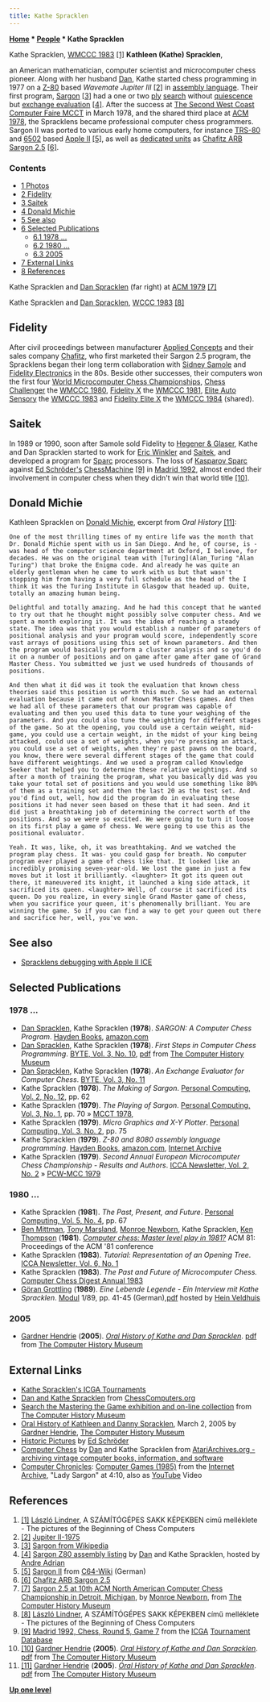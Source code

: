 ```yaml
---
title: Kathe Spracklen
---
```

**[Home](Home "Home") \* [People](People "People") \* Kathe Spracklen**



 [](File:KatheSpracklen1983.jpg) Kathe Spracklen, [WMCCC 1983](WMCCC_1983 "WMCCC 1983") <a id="cite-note-1" href="#cite-ref-1">[1]</a> 
**Kathleen (Kathe) Spracklen**,  

an American mathematician, computer scientist and microcomputer chess pioneer. Along with her husband [Dan](Dan_Spracklen "Dan Spracklen"), Kathe started chess programming in 1977 on a [Z-80](Z80 "Z80") based *Wavemate Jupiter III* <a id="cite-note-2" href="#cite-ref-2">[2]</a> in [assembly language](Assembly "Assembly"). Their first program, [Sargon](Sargon "Sargon") <a id="cite-note-3" href="#cite-ref-3">[3]</a> had a one or two [ply](Ply "Ply") [search](Search "Search") without [quiescence](Quiescence_Search "Quiescence Search") but [exchange evaluation](Static_Exchange_Evaluation "Static Exchange Evaluation") <a id="cite-note-4" href="#cite-ref-4">[4]</a>. After the success at [The Second West Coast Computer Faire MCCT](MCCT_1978 "MCCT 1978") in March 1978, and the shared third place at [ACM 1978](ACM_1978 "ACM 1978"), the Spracklens became professional computer chess programmers. Sargon II was ported to various early home computers, for instance [TRS-80](TRS-80 "TRS-80") and [6502](6502 "6502") based [Apple II](Apple_II "Apple II") <a id="cite-note-5" href="#cite-ref-5">[5]</a>, as well as [dedicated units](Dedicated_Chess_Computers "Dedicated Chess Computers") as [Chafitz ARB Sargon 2.5](Chafitz_ARB_Sargon_2.5 "Chafitz ARB Sargon 2.5") <a id="cite-note-6" href="#cite-ref-6">[6]</a>. 



### Contents


* [1 Photos](#photos)
* [2 Fidelity](#fidelity)
* [3 Saitek](#saitek)
* [4 Donald Michie](#donald-michie)
* [5 See also](#see-also)
* [6 Selected Publications](#selected-publications)
	+ [6.1 1978 ...](#1978-...)
	+ [6.2 1980 ...](#1980-...)
	+ [6.3 2005](#2005)
* [7 External Links](#external-links)
* [8 References](#references)






 [](http://www.computerhistory.org/chess/full_record.php?iid=stl-430b9bbd5cbb8) 
Kathe Spracklen and [Dan Spracklen](Dan_Spracklen "Dan Spracklen") (far right) at [ACM 1979](ACM_1979 "ACM 1979") <a id="cite-note-7" href="#cite-ref-7">[7]</a>



 [](File:SpracklensNY1983.JPG) 
Kathe Spracklen and [Dan Spracklen](Dan_Spracklen "Dan Spracklen"), [WCCC 1983](WCCC_1983 "WCCC 1983") <a id="cite-note-8" href="#cite-ref-8">[8]</a>



## Fidelity


After civil proceedings between manufacturer [Applied Concepts](Applied_Concepts "Applied Concepts") and their sales company [Chafitz](Chafitz "Chafitz"), who first marketed their Sargon 2.5 program, the Spracklens began their long term collaboration with [Sidney Samole](Sidney_Samole "Sidney Samole") and [Fidelity Electronics](Fidelity_Electronics "Fidelity Electronics") in the 80s. Beside other successes, their computers won the first four [World Microcomputer Chess Championships](World_Microcomputer_Chess_Championship "World Microcomputer Chess Championship"), [Chess Challenger](Chess_Challenger "Chess Challenger") the [WMCCC 1980](WMCCC_1980 "WMCCC 1980"), [Fidelity X](Fidelity "Fidelity") the [WMCCC 1981](WMCCC_1981 "WMCCC 1981"), [Elite Auto Sensory](Elite "Elite") the [WMCCC 1983](WMCCC_1983 "WMCCC 1983") and [Fidelity Elite X](Elite "Elite") the [WMCCC 1984](WMCCC_1984 "WMCCC 1984") (shared).



## Saitek


In 1989 or 1990, soon after Samole sold Fidelity to [Hegener & Glaser](Hegener_%26_Glaser "Hegener & Glaser"), Kathe and Dan Spracklen started to work for [Eric Winkler](Eric_Winkler "Eric Winkler") and [Saitek](Saitek "Saitek"), and developed a program for [Sparc](index.php?title=Sparc&action=edit&redlink=1 "Sparc (page does not exist)") processors. The loss of [Kasparov Sparc](Kasparov_Sparc "Kasparov Sparc") against [Ed Schröder's](Ed_Schroder "Ed Schroder") [ChessMachine](ChessMachine "ChessMachine") <a id="cite-note-9" href="#cite-ref-9">[9]</a> in [Madrid 1992](WCCC_1992 "WCCC 1992"), almost ended their involvement in computer chess when they didn't win that world title <a id="cite-note-10" href="#cite-ref-10">[10]</a>.



## Donald Michie


Kathleen Spracklen on [Donald Michie](Donald_Michie "Donald Michie"), excerpt from *Oral History* <a id="cite-note-11" href="#cite-ref-11">[11]</a>:




```
One of the most thrilling times of my entire life was the month that Dr. Donald Michie spent with us in San Diego. And he, of course, is - was head of the computer science department at Oxford, I believe, for decades. He was on the original team with [Turing](Alan_Turing "Alan Turing") that broke the Enigma code. And already he was quite an elderly gentleman when he came to work with us but that wasn't stopping him from having a very full schedule as the head of the I think it was the Turing Institute in Glasgow that headed up. Quite, totally an amazing human being.

```


```
Delightful and totally amazing. And he had this concept that he wanted to try out that he thought might possibly solve computer chess. And we spent a month exploring it. It was the idea of reaching a steady state. The idea was that you would establish a number of parameters of positional analysis and your program would score, independently score vast arrays of positions using this set of known parameters. And then the program would basically perform a cluster analysis and so you'd do it on a number of positions and on game after game after game of Grand Master Chess. You submitted we just we used hundreds of thousands of positions.

```


```
And then what it did was it took the evaluation that known chess theories said this position is worth this much. So we had an external evaluation because it came out of known Master Chess games. And then we had all of these parameters that our program was capable of evaluating and then you used this data to tune your weighing of the parameters. And you could also tune the weighting for different stages of the game. So at the opening, you could use a certain weight, mid-game, you could use a certain weight, in the midst of your king being attacked, could use a set of weights, when you're pressing an attack, you could use a set of weights, when they're past pawns on the board, you know, there were several different stages of the game that could have different weightings. And we used a program called Knowledge Seeker that helped you to determine these relative weightings. And so after a month of training the program, what you basically did was you take your total set of positions and you would use something like 80% of them as a training set and then the last 20 as the test set. And you'd find out, well, how did the program do in evaluating these positions it had never seen based on these that it had seen. And it did just a breathtaking job of determining the correct worth of the positions. And so we were so excited. We were going to turn it loose on its first play a game of chess. We were going to use this as the positional evaluator.

```


```
Yeah. It was, like, oh, it was breathtaking. And we watched the program play chess. It was- you could gasp for breath. No computer program ever played a game of chess like that. It looked like an incredibly promising seven-year-old. We lost the game in just a few moves but it lost it brilliantly. <laughter> It got its queen out there, it maneuvered its knight, it launched a king side attack, it sacrificed its queen. <laughter> Well, of course it sacrificed its queen. Do you realize, in every single Grand Master game of chess, when you sacrifice your queen, it's phenomenally brilliant. You are winning the game. So if you can find a way to get your queen out there and sacrifice her, well, you've won.

```

## See also


* [Spracklens debugging with Apple II ICE](Fidelity_Electronics#SpracklensAppleICE "Fidelity Electronics")


## Selected Publications


### 1978 ...


* [Dan Spracklen](Dan_Spracklen "Dan Spracklen"), Kathe Spracklen (**1978**). *SARGON: A Computer Chess Program*. [Hayden Books](https://en.wikipedia.org/wiki/Hayden_Books), [amazon.com](http://www.amazon.com/Sargon-Computer-Program-Dan-Spracklen/dp/0810451557)
* [Dan Spracklen](Dan_Spracklen "Dan Spracklen"), Kathe Spracklen (**1978**). *First Steps in Computer Chess Programming*. [BYTE, Vol. 3, No. 10](Byte_Magazine#BYTE310 "Byte Magazine"), [pdf](http://archive.computerhistory.org/projects/chess/related_materials/text/4-4.First_Steps.Byte_Magazine/First_Steps_in_Computer_Chess_Programing.Spracklen-Dan_Kathe.Byte_Magazine.Oct-1978.062303035.sm.pdf) from [The Computer History Museum](The_Computer_History_Museum "The Computer History Museum")
* [Dan Spracklen](Dan_Spracklen "Dan Spracklen"), Kathe Spracklen (**1978**). *An Exchange Evaluator for Computer Chess*. [BYTE, Vol. 3, No. 11](Byte_Magazine#BYTE311 "Byte Magazine")
* Kathe Spracklen (**1978**). *The Making of Sargon*. [Personal Computing, Vol. 2, No. 12](Personal_Computing#2_12 "Personal Computing"), pp. 62
* Kathe Spracklen (**1979**). *The Playing of Sargon*. [Personal Computing, Vol. 3, No. 1](Personal_Computing#3_1 "Personal Computing"), pp. 70 » [MCCT 1978](MCCT_1978 "MCCT 1978"),
* Kathe Spracklen (**1979**). *Micro Graphics and X-Y Plotter*. [Personal Computing, Vol. 3, No. 2](Personal_Computing#3_2 "Personal Computing"), pp. 75
* Kathe Spracklen (**1979**). *Z-80 and 8080 assembly language programming*. [Hayden Books](https://en.wikipedia.org/wiki/Hayden_Books), [amazon.com](http://www.amazon.com/assembly-language-programming-Hayden-computer/dp/0810451670), [Internet Archive](https://archive.org/details/z808080assemblyl00kath)
* Kathe Spracklen (**1979**). *Second Annual European Microcomputer Chess Championship - Results and Authors*. [ICCA Newsletter, Vol. 2, No. 2](ICGA_Journal#2_2 "ICGA Journal") » [PCW-MCC 1979](PCW-MCC_1979 "PCW-MCC 1979")


### 1980 ...


* Kathe Spracklen (**1981**). *The Past, Present, and Future*. [Personal Computing, Vol. 5, No. 4](Personal_Computing#5_4 "Personal Computing"), pp. 67
* [Ben Mittman](Ben_Mittman "Ben Mittman"), [Tony Marsland](Tony_Marsland "Tony Marsland"), [Monroe Newborn](Monroe_Newborn "Monroe Newborn"), Kathe Spracklen, [Ken Thompson](Ken_Thompson "Ken Thompson") (**1981**). *[Computer chess: Master level play in 1981?](http://portal.acm.org/citation.cfm?id=809845&dl=GUIDE&coll=GUIDE&CFID=85837222&CFTOKEN=72556238)* ACM 81: Proceedings of the ACM '81 conference
* Kathe Spracklen (**1983**). *Tutorial: Representation of an Opening Tree*. [ICCA Newsletter, Vol. 6, No. 1](ICGA_Journal#6_1 "ICGA Journal")
* Kathe Spracklen (**1983**). *The Past and Future of Microcomputer Chess.* [Computer Chess Digest Annual 1983](Computer_Chess_Reports "Computer Chess Reports")
* [Göran Grottling](G%C3%B6ran_Grottling "Göran Grottling") (**1989**). *Eine Lebende Legende - Ein Interview mit Kathe Spracklen*. [Modul](Modul "Modul") 1/89, pp. 41-45 (German),[pdf](http://www.schaakcomputers.nl/hein_veldhuis/database/files/03-1989,%20Modul,%20Goran%20Grottling,%20Ein%20Interview%20mit%20Kathe%20Spracklen.pdf) hosted by [Hein Veldhuis](Hein_Veldhuis "Hein Veldhuis")


### 2005


* [Gardner Hendrie](http://www.computerhistory.org/trustee/gardner-hendrie) (**2005**). *[Oral History of Kathe and Dan Spracklen](https://www.computerhistory.org/chess/orl-43343fb422232/)*. [pdf](http://archive.computerhistory.org/projects/chess/related_materials/oral-history/spacklen.oral_history.2005.102630821/spracklen.oral_history_transcript.2005.102630821.pdf) from [The Computer History Museum](The_Computer_History_Museum "The Computer History Museum")


## External Links


* [Kathe Spracklen's ICGA Tournaments](https://www.game-ai-forum.org/icga-tournaments/person.php?id=211)
* [Dan and Kathe Spracklen](http://www.ismenio.com/spracklen.html) from [ChessComputers.org](http://www.ismenio.com/chess_computers.html)
* [Search the Mastering the Game exhibition and on-line collection](http://www.computerhistory.org/chess/search/?q=Spracklen) from [The Computer History Museum](The_Computer_History_Museum "The Computer History Museum")
* [Oral History of Kathleen and Danny Spracklen](https://www.computerhistory.org/chess/orl-43343fb422232/), March 2, 2005 by [Gardner Hendrie](http://www.computerhistory.org/trustee/gardner-hendrie), [The Computer History Museum](The_Computer_History_Museum "The Computer History Museum")
* [Historic Pictures](http://members.home.nl/matador/chess820.htm) by [Ed Schröder](Ed_Schroder "Ed Schroder")
* [Computer Chess](http://www.atariarchives.org/deli/computer_chess.php) by [Dan](Dan_Spracklen "Dan Spracklen") and Kathe Spracklen from [AtariArchives.org - archiving vintage computer books, information, and software](http://www.atariarchives.org/)
* [Computer Chronicles](https://en.wikipedia.org/wiki/Computer_Chronicles): [Computer Games (1985)](http://archive.org/details/Computer1985_6) from the [Internet Archive](https://en.wikipedia.org/wiki/Internet_Archive), "Lady Sargon" at 4:10, also as [YouTube](https://en.wikipedia.org/wiki/YouTube) Video


 
## References


1. <a id="cite-ref-1" href="#cite-note-1">[1]</a> [László Lindner](L%C3%A1szl%C3%B3_Lindner "László Lindner"), A SZÁMÍTÓGÉPES SAKK KÉPEKBEN című melléklete - The pictures of the Beginning of Chess Computers
2. <a id="cite-ref-2" href="#cite-note-2">[2]</a> [Jupiter II-1975](http://www.computermuseum.li/Testpage/JupiterII-1975.htm)
3. <a id="cite-ref-3" href="#cite-note-3">[3]</a> [Sargon from Wikipedia](https://en.wikipedia.org/wiki/Sargon_%28chess%29)
4. <a id="cite-ref-4" href="#cite-note-4">[4]</a> [Sargon Z80 assembly listing](http://www.andreadrian.de/schach/sargon.asm) by [Dan](Dan_Spracklen "Dan Spracklen") and Kathe Spracklen, hosted by [Andre Adrian](Andre_Adrian "Andre Adrian")
5. <a id="cite-ref-5" href="#cite-note-5">[5]</a> [Sargon II](http://www.c64-wiki.de/index.php/Sargon_II) from [C64-Wiki](http://www.c64-wiki.de/index.php/Hauptseite) (German)
6. <a id="cite-ref-6" href="#cite-note-6">[6]</a> [Chafitz ARB Sargon 2.5](http://www.schach-computer.info/wiki/index.php/Chafitz_ARB_Sargon_2.5)
7. <a id="cite-ref-7" href="#cite-note-7">[7]</a> [Sargon 2.5 at 10th ACM North American Computer Chess Championship in Detroit, Michigan](http://www.computerhistory.org/chess/full_record.php?iid=stl-430b9bbd5cbb8), by [Monroe Newborn](Monroe_Newborn "Monroe Newborn"), from [The Computer History Museum](The_Computer_History_Museum "The Computer History Museum")
8. <a id="cite-ref-8" href="#cite-note-8">[8]</a> [László Lindner](L%C3%A1szl%C3%B3_Lindner "László Lindner"), A SZÁMÍTÓGÉPES SAKK KÉPEKBEN című melléklete - The pictures of the Beginning of Chess Computers
9. <a id="cite-ref-9" href="#cite-note-9">[9]</a> [Madrid 1992, Chess, Round 5, Game 7](https://www.game-ai-forum.org/icga-tournaments/round.php?tournament=58&round=5&id=7) from the [ICGA](ICGA "ICGA") [Tournament Database](https://www.game-ai-forum.org/icga-tournaments/)
10. <a id="cite-ref-10" href="#cite-note-10">[10]</a> [Gardner Hendrie](http://www.computerhistory.org/trustee/gardner-hendrie) (**2005**). *[Oral History of Kathe and Dan Spracklen](https://www.computerhistory.org/chess/orl-43343fb422232/)*. [pdf](http://archive.computerhistory.org/projects/chess/related_materials/oral-history/spacklen.oral_history.2005.102630821/spracklen.oral_history_transcript.2005.102630821.pdf) from [The Computer History Museum](The_Computer_History_Museum "The Computer History Museum")
11. <a id="cite-ref-11" href="#cite-note-11">[11]</a> [Gardner Hendrie](http://www.computerhistory.org/trustee/gardner-hendrie) (**2005**). *[Oral History of Kathe and Dan Spracklen](https://www.computerhistory.org/chess/orl-43343fb422232/)*. [pdf](http://archive.computerhistory.org/projects/chess/related_materials/oral-history/spacklen.oral_history.2005.102630821/spracklen.oral_history_transcript.2005.102630821.pdf) from [The Computer History Museum](The_Computer_History_Museum "The Computer History Museum")

**[Up one level](People "People")**







 
